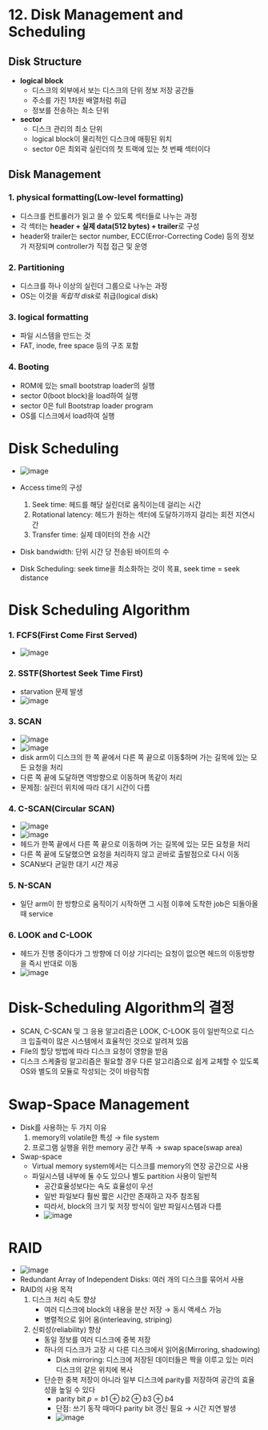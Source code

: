 # 12. Disk Management and Scheduling
## Disk Structure
- **logical block**
  - 디스크의 외부에서 보는 디스크의 단위 정보 저장 공간들
  - 주소를 가진 1차원 배열처럼 취급
  - 정보를 전송하는 최소 단위
- **sector**
  - 디스크 관리의 최소 단위
  - logical block이 물리적인 디스크에 매핑된 위치
  - sector 0은 최외곽 실린더의 첫 트랙에 있는 첫 번째 섹터이다

## Disk Management
### 1. physical formatting(Low-level formatting)
- 디스크를 컨트롤러가 읽고 쓸 수 있도록 섹터들로 나누는 과정
- 각 섹터는 **header + 실제 data(512 bytes) + trailer**로 구성
- header와 trailer는 sector number, ECC(Error-Correcting Code) 등의 정보가 저장되며 controller가 직접 접근 및 운영

### 2. Partitioning
- 디스크를 하나 이상의 실린더 그룹으로 나누는 과정
- OS는 이것을 *독립적 disk*로 취급(logical disk)

### 3. logical formatting
- 파일 시스템을 만드는 것
- FAT, inode, free space 등의 구조 포함

### 4. Booting
- ROM에 있는 small bootstrap loader의 실행
- sector 0(boot block)을 load하여 실행
- sector 0은 full Bootstrap loader program
- OS를 디스크에서 load하여 실행 

# Disk Scheduling
- ![image](https://github.com/Haaarimmm/TIL/assets/108309396/5014b1ad-0ab0-4ae4-b207-08abe278d2e2)

- Access time의 구성
  1. Seek time: 헤드를 해당 실린더로 움직이는데 걸리는 시간
  2. Rotational latency: 헤드가 원하는 섹터에 도달하기까지 걸리는 회전 지연시간
  3. Transfer time: 실제 데이터의 전송 시간
- Disk bandwidth: 단위 시간 당 전송된 바이트의 수
- Disk Scheduling: seek time을 최소화하는 것이 목표, seek time = seek distance

# Disk Scheduling Algorithm
### 1. FCFS(First Come First Served)
- ![image](https://github.com/Haaarimmm/TIL/assets/108309396/27cf7735-befb-4166-b7ca-7e9624012ae8)

### 2. SSTF(Shortest Seek Time First)
- starvation 문제 발생  
- ![image](https://github.com/Haaarimmm/TIL/assets/108309396/0bc79153-a87c-4a9d-b90a-cac4de6a073e)

### 3. SCAN  
- ![image](https://github.com/Haaarimmm/TIL/assets/108309396/b63435c4-1819-4a51-8294-6180d013a045)  
- ![image](https://github.com/Haaarimmm/TIL/assets/108309396/4671c4d7-df1f-43ab-84d0-e963c96501c0)
- disk arm이 디스크의 한 쪽 끝에서 다른 쪽 끝으로 이동$하며 가는 길목에 있는 모든 요청을 처리
- 다른 쪽 끝에 도달하면 역방향으로 이동하며 똑같이 처리
- 문제점: 실린더 위치에 따라 대기 시간이 다름

### 4. C-SCAN(Circular SCAN)  
- ![image](https://github.com/Haaarimmm/TIL/assets/108309396/59ab75b3-3a52-4af6-a03c-61eadd188cf8)  
- ![image](https://github.com/Haaarimmm/TIL/assets/108309396/362f6b14-b2ab-40d0-8e25-4b4074285ccb)
- 헤드가 한쪽 끝에서 다른 쪽 끝으로 이동하며 가는 길목에 있는 모든 요청을 처리
- 다른 쪽 끝에 도달했으면 요청을 처리하지 않고 곧바로 출발점으로 다시 이동
- SCAN보다 균일한 대기 시간 제공

### 5. N-SCAN
- 일단 arm이 한 방향으로 움직이기 시작하면 그 시점 이후에 도착한 job은 되돌아올 때 service

### 6. LOOK and C-LOOK
- 헤드가 진행 중이다가 그 방향에 더 이상 기다리는 요청이 없으면 헤드의 이동방향을 즉시 반대로 이동  
- ![image](https://github.com/Haaarimmm/TIL/assets/108309396/de016786-455d-4a84-b77d-254fb7d938df)

# Disk-Scheduling Algorithm의 결정
- SCAN, C-SCAN 및 그 응용 알고리즘은 LOOK, C-LOOK 등이 일반적으로 디스크 입출력이 많은 시스템에서 효율적인 것으로 알려져 있음
- File의 할당 방법에 따라 디스크 요청이 영향을 받음
- 디스크 스케줄링 알고리즘은 필요할 경우 다른 알고리즘으로 쉽게 교체할 수 있도록 OS와 별도의 모듈로 작성되는 것이 바람직함

# Swap-Space Management
- Disk를 사용하는 두 가지 이유
  1. memory의 volatile한 특성 &rarr; file system
  2. 프로그램 실행을 위한 memory 공간 부족 &rarr; swap space(swap area)
- Swap-space
  - Virtual memory system에서는 디스크를 memory의 연장 공간으로 사용
  - 파일시스템 내부에 둘 수도 있으나 별도 partition 사용이 일반적
    - 공간효율성보다는 속도 효율성이 우선
    - 일반 파일보다 훨씬 짧은 시간만 존재하고 자주 참조됨
    - 따라서, block의 크기 및 저장 방식이 일반 파일시스템과 다름
    - ![image](https://github.com/Haaarimmm/TIL/assets/108309396/d53133e6-efab-4b61-bf7a-62ee8eb0585e)

# RAID
- ![image](https://github.com/Haaarimmm/TIL/assets/108309396/47ee10c1-042b-470a-b97d-0f3ae38e4a26)
- Redundant Array of Independent Disks: 여러 개의 디스크를 묶어서 사용
- RAID의 사용 목적
   1. 디스크 처리 속도 향상 
      - 여러 디스크에 block의 내용을 분산 저장 &rarr; 동시 액세스 가능
      - 병렬적으로 읽어 옴(interleaving, striping)
   2. 신뢰성(reliability) 향상
      - 동일 정보를 여러 디스크에 중복 저장
      - 하나의 디스크가 고장 시 다른 디스크에서 읽어옴(Mirroring, shadowing)
        - Disk mirroring: 디스크에 저장된 데이터들은 짝을 이루고 있는 미러 디스크의 같은 위치에 복사
      - 단순한 중복 저장이 아니라 일부 디스크에 parity를 저장하여 공간의 효율성을 높일 수 있다
        - parity bit $p = b1 ⊕ b2 ⊕ b3 ⊕ b4$ 
        - 단점: 쓰기 동작 때마다 parity bit 갱신 필요 &rarr; 시간 지연 발생
        - ![image](https://github.com/Haaarimmm/TIL/assets/108309396/4ef55884-0be8-4e31-97b3-dfa10aa7d63e)